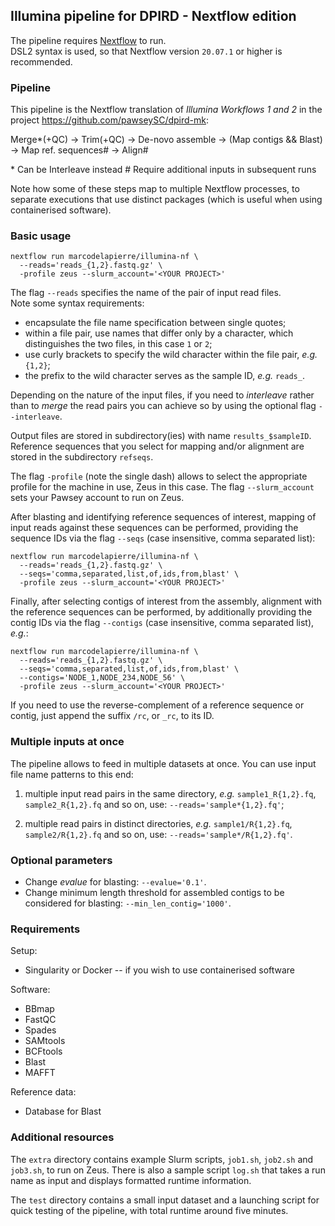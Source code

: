 ## Illumina pipeline for DPIRD - Nextflow edition

The pipeline requires [Nextflow](https://github.com/nextflow-io/nextflow) to run.  
DSL2 syntax is used, so that Nextflow version `20.07.1` or higher is recommended.


### Pipeline

This pipeline is the Nextflow translation of *Illumina Workflows 1 and 2* in the project https://github.com/pawseySC/dpird-mk:  

Merge\*(+QC) -> Trim(+QC) -> De-novo assemble -> (Map contigs && Blast) -> Map ref. sequences\# -> Align\#

\* Can be Interleave instead
\# Require additional inputs in subsequent runs

Note how some of these steps map to multiple Nextflow processes, to separate executions that use distinct packages (which is useful when using containerised software).


### Basic usage

```
nextflow run marcodelapierre/illumina-nf \
  --reads='reads_{1,2}.fastq.gz' \
  -profile zeus --slurm_account='<YOUR PROJECT>'
```

The flag `--reads` specifies the name of the pair of input read files.  
Note some syntax requirements:
- encapsulate the file name specification between single quotes;
- within a file pair, use names that differ only by a character, which distinguishes the two files, in this case `1` or `2`;
- use curly brackets to specify the wild character within the file pair, *e.g.* `{1,2}`;
- the prefix to the wild character serves as the sample ID, *e.g.* `reads_`.

Depending on the nature of the input files, if you need to *interleave* rather than to *merge* the read pairs you can achieve so by using the optional flag `--interleave`.

Output files are stored in subdirectory(ies) with name `results_$sampleID`.  Reference sequences that you select for mapping and/or alignment are stored in the subdirectory `refseqs`.

The flag `-profile` (note the single dash) allows to select the appropriate profile for the machine in use, Zeus in this case.  The flag `--slurm_account` sets your Pawsey account to run on Zeus.  

After blasting and identifying reference sequences of interest, mapping of input reads against these sequences can be performed, providing the sequence IDs via the flag `--seqs` (case insensitive, comma separated list):

```
nextflow run marcodelapierre/illumina-nf \
  --reads='reads_{1,2}.fastq.gz' \
  --seqs='comma,separated,list,of,ids,from,blast' \
  -profile zeus --slurm_account='<YOUR PROJECT>'
```

Finally, after selecting contigs of interest from the assembly, alignment with the reference sequences can be performed, by additionally providing the contig IDs via the flag `--contigs` (case insensitive, comma separated list), *e.g.*:

```
nextflow run marcodelapierre/illumina-nf \
  --reads='reads_{1,2}.fastq.gz' \
  --seqs='comma,separated,list,of,ids,from,blast' \
  --contigs='NODE_1,NODE_234,NODE_56' \
  -profile zeus --slurm_account='<YOUR PROJECT>'
```

If you need to use the reverse-complement of a reference sequence or contig, just append the suffix `/rc`, or `_rc`, to its ID.


### Multiple inputs at once

The pipeline allows to feed in multiple datasets at once.  You can use input file name patterns to this end:

1. multiple input read pairs in the same directory, *e.g.* `sample1_R{1,2}.fq`, `sample2_R{1,2}.fq` and so on, use: `--reads='sample*{1,2}.fq'`;

2. multiple read pairs in distinct directories, *e.g.* `sample1/R{1,2}.fq`, `sample2/R{1,2}.fq` and so on, use: `--reads='sample*/R{1,2}.fq'`.


### Optional parameters

* Change *evalue* for blasting: `--evalue='0.1'`.
* Change minimum length threshold for assembled contigs to be considered for blasting: `--min_len_contig='1000'`.


### Requirements

Setup:
* Singularity or Docker -- if you wish to use containerised software

Software:
* BBmap
* FastQC
* Spades
* SAMtools
* BCFtools
* Blast
* MAFFT

Reference data:
* Database for Blast


### Additional resources

The `extra` directory contains example Slurm scripts, `job1.sh`,  `job2.sh` and `job3.sh`, to run on Zeus.  There is also a sample script `log.sh` that takes a run name as input and displays formatted runtime information.

The `test` directory contains a small input dataset and a launching script for quick testing of the pipeline, with total runtime around five minutes.


